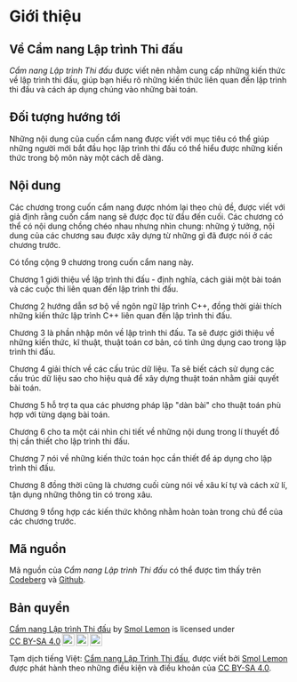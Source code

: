 # Giới thiệu

## Về Cẩm nang Lập trình Thi đấu

*Cẩm nang Lập trình Thi đấu* được viết nên nhằm cung cấp những kiến thức về lập trình thi đấu, giúp bạn hiểu rõ những kiến thức liên quan đến lập trình thi đấu và cách áp dụng chúng vào những bài toán.

## Đối tượng hướng tới

Những nội dung của cuốn cẩm nang được viết với mục tiêu có thể giúp những người mới bắt đầu học lập trình thi đấu có thể hiểu được những kiến thức trong bộ môn này một cách dễ dàng.

## Nội dung

Các chương trong cuốn cẩm nang được nhóm lại theo chủ đề, được viết với giả định rằng cuốn cẩm nang sẽ được đọc từ đầu đến cuối. Các chương có thể có nội dung chồng chéo nhau nhưng nhìn chung: những ý tưởng, nội dung của các chương sau được xây dựng từ những gì đã được nói ở các chương trước.

Có tổng cộng 9 chương trong cuốn cẩm nang này.

Chương 1 giới thiệu về lập trình thi đấu - định nghĩa, cách giải một bài toán và các cuộc thi liên quan đến lập trình thi đấu. 

Chương 2 hướng dẫn sơ bộ về ngôn ngữ lập trình C++, đồng thời giải thích những kiến thức lập trình C++ liên quan đến lập trình thi đấu.

Chương 3 là phần nhập môn về lập trình thi đấu. Ta sẽ được giới thiệu về những kiến thức, kĩ thuật, thuật toán cơ bản, có tính ứng dụng cao trong lập trình thi đấu. 

Chương 4 giải thích về các cấu trúc dữ liệu. Ta sẽ biết cách sử dụng các cấu trúc dữ liệu sao cho hiệu quả để xây dựng thuật toán nhằm giải quyết bài toán. 

Chương 5 hỗ trợ ta qua các phương pháp lập "dàn bài" cho thuật toán phù hợp với từng dạng bài toán.

Chương 6 cho ta một cái nhìn chi tiết về những nội dung trong lí thuyết đồ thị cần thiết cho lập trình thi đấu.

Chương 7 nói về những kiến thức toán học cần thiết để áp dụng cho lập trình thi đấu.

Chương 8 đồng thời cũng là chương cuối cùng nói về xâu kí tự và cách xử lí, tận dụng những thông tin có trong xâu.

Chương 9 tổng hợp các kiến thức không nhằm hoàn toàn trong chủ để của các chương trước.

## Mã nguồn

Mã nguồn của *Cẩm nang Lập trình Thi đấu* có thể được tìm thấy trên [Codeberg](https://codeberg.org/SmolLemon/SmolBook) và [Github](https://github.com/SmolLemon/SmolBook).

## Bản quyền 

<p xmlns:cc="http://creativecommons.org/ns#" xmlns:dct="http://purl.org/dc/terms/"><a property="dct:title" rel="cc:attributionURL" href="https://book.smollemon.page">Cẩm nang Lập trình Thi đấu</a> by <a rel="cc:attributionURL dct:creator" property="cc:attributionName" href="https://smollemon.page">Smol Lemon</a> is licensed under <a href="https://creativecommons.org/licenses/by-sa/4.0/?ref=chooser-v1" target="_blank" rel="license noopener noreferrer" style="display:inline-block;">CC BY-SA 4.0<img style="height:22px!important;margin-left:3px;vertical-align:text-bottom;" src="https://mirrors.creativecommons.org/presskit/icons/cc.svg?ref=chooser-v1" alt=""><img style="height:22px!important;margin-left:3px;vertical-align:text-bottom;" src="https://mirrors.creativecommons.org/presskit/icons/by.svg?ref=chooser-v1" alt=""><img style="height:22px!important;margin-left:3px;vertical-align:text-bottom;" src="https://mirrors.creativecommons.org/presskit/icons/sa.svg?ref=chooser-v1" alt=""></a></p> 

Tạm dịch tiếng Việt: [Cẩm nang Lập Trình Thi đấu](https://book.smollemon.page), được viết bởi [Smol Lemon](https://smollemon.page) được phát hành theo những điều kiện và điều khoản của [CC BY-SA 4.0](https://creativecommons.org/licenses/by-sa/4.0/).
